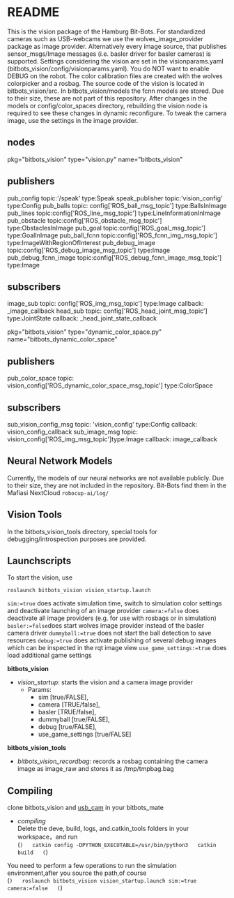 README
======

This is the vision package of the Hamburg Bit-Bots.
For standardized cameras such as USB-webcams we use the wolves_image_provider package as image provider.
Alternatively every image source, that publishes sensor_msgs/Image messages (i.e. basler driver for basler cameras) is supported.
Settings considering the vision are set in the visionparams.yaml (bitbots_vision/config/visionparams.yaml).
You do NOT want to enable DEBUG on the robot.
The color calibration files are created with the wolves colorpicker and a rosbag.
The source code of the vision is located in bitbots_vision/src.
In bitbots_vision/models the fcnn models are stored. Due to their size, these are not part of this repository.
After changes in the models or config/color_spaces directory, rebuilding the vision node is required to see these changes in dynamic reconfigure.
To tweak the camera image, use the settings in the image provider.

nodes
---------------------

pkg="bitbots_vision" type="vision.py" name="bitbots_vision"

publishers
---------------------

pub_config topic:'/speak' type:Speak
speak_publisher topic:'vision_config' type:Config
pub_balls topic: config['ROS_ball_msg_topic'] type:BallsInImage
pub_lines topic:config['ROS_line_msg_topic'] type:LineInformationInImage
pub_obstacle topic:config['ROS_obstacle_msg_topic'] type:ObstaclesInImage
pub_goal topic:config['ROS_goal_msg_topic'] type:GoalInImage
pub_ball_fcnn topic:config['ROS_fcnn_img_msg_topic'] type:ImageWithRegionOfInterest
pub_debug_image topic:config['ROS_debug_image_msg_topic'] type:Image
pub_debug_fcnn_image topic:config['ROS_debug_fcnn_image_msg_topic'] type:Image

subscribers
---------------------

image_sub topic: config['ROS_img_msg_topic'] type:Image
callback: _image_callback
head_sub topic: config['ROS_head_joint_msg_topic'] type:JointState
callback: _head_joint_state_callback



pkg="bitbots_vision" type="dynamic_color_space.py" name="bitbots_dynamic_color_space"

publishers
---------------------

pub_color_space topic: vision_config['ROS_dynamic_color_space_msg_topic'] type:ColorSpace

subscribers
---------------------
sub_vision_config_msg topic: 'vision_config' type:Config
callback: vision_config_callback
sub_image_msg topic: vision_config['ROS_img_msg_topic']type:Image
callback: image_callback


Neural Network Models
---------------------

Currently, the models of our neural networks are not available publicly.
Due to their size, they are not included in the repository.
Bit-Bots find them in the Mafiasi NextCloud `robocup-ai/log/`


Vision Tools
------------

In the bitbots_vision_tools directory, special tools for debugging/introspection purposes are provided.


Launchscripts
-------------

To start the vision, use 
```
roslaunch bitbots_vision vision_startup.launch
```

```sim:=true``` does activate simulation time, switch to simulation color settings and deactivate launching of an image provider
```camera:=false``` does deactivate all image providers (e.g. for use with rosbags or in simulation)
```basler:=false```does start wolves image provider instead of the basler camera driver
```dummyball:=true``` does not start the ball detection to save resources
```debug:=true``` does activate publishing of several debug images which can be inspected in the rqt image view
```use_game_settings:=true``` does load additional game settings
 
**bitbots_vision**
- *vision_startup*: starts the vision and a camera image provider
    - Params: 
        - sim [true/FALSE],
        - camera [TRUE/false],
        - basler [TRUE/false],
        - dummyball [true/FALSE],
        - debug [true/FALSE],
        - use_game_settings [true/FALSE]

**bitbots_vision_tools**
- *bitbots_vision_recordbag*: records a rosbag containing the camera image as image_raw and stores it as /tmp/tmpbag.bag  


Compiling
-------------
clone bitbots_vision and [usb_cam](https://github.com/Zcyyy/usb_cam) in your bitbots_mate  
- *compiling*   
Delete the deve, build, logs, and.catkin_tools folders in your workspace，and run  
(```)  
catkin config -DPYTHON_EXECUTABLE=/usr/bin/python3  
catkin build  
(```)   

You need to perform a few operations to run the simulation environment,after you source the path,of course  
(```)  
roslaunch bitbots_vision vision_startup.launch sim:=true camera:=false  
(```)  


